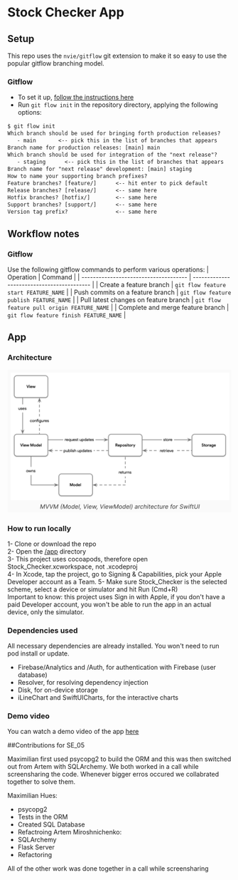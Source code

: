 # Stock Checker App

## Setup

This repo uses the `nvie/gitflow` git extension to make it so easy to use the
popular gitflow branching model.

### Gitflow

- To set it up, [follow the instructions here](https://github.com/nvie/gitflow/wiki/Installation)
- Run `git flow init` in the repository directory, applying the following options:

```
$ git flow init
Which branch should be used for bringing forth production releases?
   - main       <-- pick this in the list of branches that appears
Branch name for production releases: [main] main
Which branch should be used for integration of the "next release"?
   - staging      <-- pick this in the list of branches that appears
Branch name for "next release" development: [main] staging
How to name your supporting branch prefixes?
Feature branches? [feature/]      <-- hit enter to pick default
Release branches? [release/]      <-- same here
Hotfix branches? [hotfix/]        <-- same here
Support branches? [support/]      <-- same here
Version tag prefix?               <-- same here
```

## Workflow notes

### Gitflow

Use the following gitflow commands to perform various operations:
| Operation | Command |
| ------------------------------------- | ------------------------------------------ |
| Create a feature branch | `git flow feature start FEATURE_NAME` |
| Push commits on a feature branch | `git flow feature publish FEATURE_NAME` |
| Pull latest changes on feature branch | `git flow feature pull origin FEATURE_NAME` |
| Complete and merge feature branch | `git flow feature finish FEATURE_NAME` |

## App

### Architecture
![mvvm](./mvvm.png)

### How to run locally
1- Clone or download the repo  
2- Open the [/app](./app) directory  
3- This project uses cocoapods, therefore open Stock_Checker.xcworkspace, not .xcodeproj  
4- In Xcode, tap the project, go to Signing & Capabilities, pick your Apple Developer account as a Team. 
5- Make sure Stock_Checker is the selected scheme, select a device or simulator and hit Run (Cmd+R)  
Important to know: this project uses Sign in with Apple, if you don't have a paid Developer account, you won't be able to run the app in an actual device, only the simulator.

### Dependencies used
All necessary dependencies are already installed. You won't need to run pod install or update.
- Firebase/Analytics and /Auth, for authentication with Firebase (user database)
- Resolver, for resolving dependency injection
- Disk, for on-device storage
- iLineChart and SwiftUICharts, for the interactive charts

### Demo video
You can watch a demo video of the app [here](https://youtu.be/nYtJxTl_pqo)

##Contributions for SE_05

Maximilian first used psycopg2 to build the ORM and this was then switched out from Artem with SQLArchemy. 
We both worked in a call while screensharing the code.
Whenever bigger erros occured we collabrated together to solve them.

Maximilian Hues: 
- psycopg2
- Tests in the ORM
- Created SQL Database
- Refactroing
Artem Miroshnichenko:
- SQLArchemy
- Flask Server
- Refactoring

All of the other work was done together in a call while screensharing 
